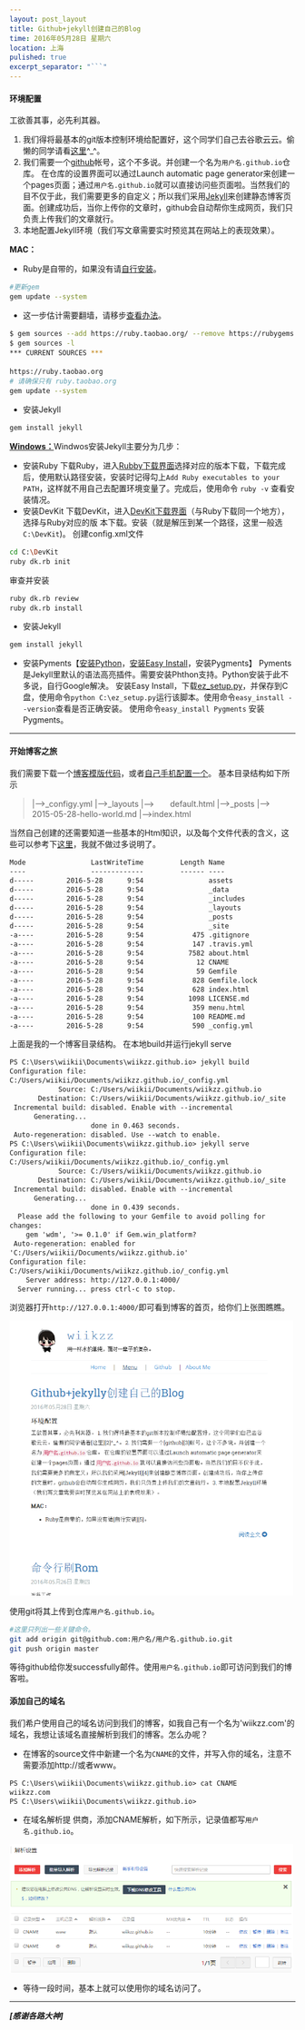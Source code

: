 ```yaml
---
layout: post_layout
title: Github+jekyll创建自己的Blog
time: 2016年05月28日 星期六
location: 上海
pulished: true
excerpt_separator: "```"
---
```


#### **环境配置**
工欲善其事，必先利其器。

1. 我们得将最基本的git版本控制环境给配置好，这个同学们自己去谷歌云云。偷懒的同学请看[这里][2]^_^。
2. 我们需要一个[github][3]帐号，这个不多说。并创建一个名为`用户名.github.io`仓库。 在仓库的设置界面可以通过Launch automatic page generator来创建一个pages页面；通过`用户名.github.io`就可以直接访问些页面啦。当然我们的目不仅于此，我们需要更多的自定义；所以我们采用[Jekyll][4]来创建静态博客页面。创建成功后，当你上传你的文章时，github会自动帮你生成网页，我们只负责上传我们的文章就行。
3. 本地配置Jekyll环境（我们写文章需要实时预览其在网站上的表现效果）。

**MAC：** 

 - Ruby是自带的，如果没有请[自行安装][5]。
 
```bash
#更新gem
gem update --system
```

 - 这一步估计需要翻墙，请移步[查看办法][6]。
 
```bash
$ gem sources --add https://ruby.taobao.org/ --remove https://rubygems.org/
$ gem sources -l
*** CURRENT SOURCES ***

https://ruby.taobao.org
# 请确保只有 ruby.taobao.org
gem update --system
```

 - 安装Jekyll
 
```bash
gem install jekyll
```

[**Windows：**][7]Windwos安装Jekyll主要分为几步：

 - 安装Ruby
 下载Ruby，进入[Rubby下载界面][8]选择对应的版本下载，下载完成后，使用默认路径安装，安装时记得勾上`Add Ruby executables to your PATH`，这样就不用自己去配置环境变量了。完成后，使用命令 `ruby -v` 查看安装情况。
 - 安装DevKit
 下载DevKit，进入[DevKit下载界面][9]（与Ruby下载同一个地方），选择与Ruby对应的版 本下载。安装（就是解压到某一个路径，这里一般选`C:\DevKit`)。
 创建config.xml文件
 
```bash
cd C:\DevKit
ruby dk.rb init
```

 审查并安装
 
```bash
ruby dk.rb review
ruby dk.rb install
```

 - 安装Jekyll
 
```bash
gem install jekyll
```

 - 安装Pyments【[安装Python][10]，[安装Easy Install][11]，安装Pygments】
 Pyments是Jekyll里默认的语法高亮插件。需要安装Phthon支持。Python安装于此不多说，自行Google解决。
 安装Easy Install，下载[ez_setup.py][12]，并保存到C盘，使用命令`python C:\ez_setup.py`运行该脚本。使用命令`easy_install --version`查看是否正确安装。
 使用命令`easy_install Pygments` 安装Pygments。

---

#### **开始博客之旅**

我们需要下载一个[博客模版代码][13]，或者[自己手机配置一个][14]。
基本目录结构如下所示

> |-->\_configy.yml
> |-->\_layouts
> |-->　　default.html
> |-->\_posts
> |-->　　2015-05-28-hello-world.md
> |-->index.html

当然自己创建的还需要知道一些基本的Html知识，以及每个文件代表的含义，这些可以参考下[这里][15]，我就不做过多说明了。

```
Mode                LastWriteTime         Length Name
----                -------------         ------ ----
d-----        2016-5-28      9:54                assets
d-----        2016-5-28      9:54                _data
d-----        2016-5-28      9:54                _includes
d-----        2016-5-28      9:54                _layouts
d-----        2016-5-28      9:54                _posts
d-----        2016-5-28      9:54                _site
-a----        2016-5-28      9:54            475 .gitignore
-a----        2016-5-28      9:54            147 .travis.yml
-a----        2016-5-28      9:54           7582 about.html
-a----        2016-5-28      9:54             12 CNAME
-a----        2016-5-28      9:54             59 Gemfile
-a----        2016-5-28      9:54            828 Gemfile.lock
-a----        2016-5-28      9:54            628 index.html
-a----        2016-5-28      9:54           1098 LICENSE.md
-a----        2016-5-28      9:54            359 menu.html
-a----        2016-5-28      9:54            100 README.md
-a----        2016-5-28      9:54            590 _config.yml
```

上面是我的一个博客目录结构。
在本地build并运行jekyll serve

```
PS C:\Users\wiikii\Documents\wiikzz.github.io> jekyll build
Configuration file: C:/Users/wiikii/Documents/wiikzz.github.io/_config.yml
            Source: C:/Users/wiikii/Documents/wiikzz.github.io
       Destination: C:/Users/wiikii/Documents/wiikzz.github.io/_site
 Incremental build: disabled. Enable with --incremental
      Generating...
                    done in 0.463 seconds.
 Auto-regeneration: disabled. Use --watch to enable.
PS C:\Users\wiikii\Documents\wiikzz.github.io> jekyll serve
Configuration file: C:/Users/wiikii/Documents/wiikzz.github.io/_config.yml
            Source: C:/Users/wiikii/Documents/wiikzz.github.io
       Destination: C:/Users/wiikii/Documents/wiikzz.github.io/_site
 Incremental build: disabled. Enable with --incremental
      Generating...
                    done in 0.439 seconds.
  Please add the following to your Gemfile to avoid polling for changes:
    gem 'wdm', '>= 0.1.0' if Gem.win_platform?
 Auto-regeneration: enabled for 'C:/Users/wiikii/Documents/wiikzz.github.io'
Configuration file: C:/Users/wiikii/Documents/wiikzz.github.io/_config.yml
    Server address: http://127.0.0.1:4000/
  Server running... press ctrl-c to stop.
```

浏览器打开`http://127.0.0.1:4000/`即可看到博客的首页，给你们上张图瞧瞧。

<img src="/assets/img/github_jekyll_create_blog_sample.png" width="500px" />

使用git将其上传到仓库`用户名.github.io`。

```bash
#这里只列出一些关键命令。
git add origin git@github.com:用户名/用户名.github.io.git
git push origin master
```

等待github给你发successfully邮件。使用`用户名.github.io`即可访问到我们的博客啦。


#### **添加自己的域名**

我们希户使用自己的域名访问到我们的博客，如我自己有一个名为'wiikzz.com'的域名，我想让该域名直接解析到我们的博客。怎么办呢？

 -  在博客的source文件中新建一个名为`CNAME`的文件，并写入你的域名，注意不需要添加http://或者www。
 
```
PS C:\Users\wiikii\Documents\wiikzz.github.io> cat CNAME
wiikzz.com
PS C:\Users\wiikii\Documents\wiikzz.github.io>
```

 -  在域名解析提 供商，添加CNAME解析，如下所示，记录值都写`用户名.github.io`。
 
<img src="/assets/img/github_jekyll_create_blog_jiexi.png" width="500px" />

 -  等待一段时间，基本上就可以使用你的域名访问了。


* * * 

_**[感谢各路大神]**_
 




  [1]: http://www.wiikzz.com
  [2]: http://rogerdudler.github.io/git-guide/index.zh.html
  [3]: http://www.github.com
  [4]: http://jekyll.bootcss.com/
  [5]: http://www.cnblogs.com/daguo/p/4097263.html
  [6]: https://ruby.taobao.org
  [7]: http://yizeng.me/2013/05/10/setup-jekyll-on-windows/
  [8]: http://rubyinstaller.org/downloads/
  [9]: http://rubyinstaller.org/downloads/
  [10]: http://www.python.org/download/
  [11]: https://pypi.python.org/pypi/setuptools#installation-instructions
  [12]: https://bitbucket.org/pypa/setuptools/raw/bootstrap/ez_setup.py
  [13]: https://github.com/wiikzz/wiikzz.github.io
  [14]: http://www.ruanyifeng.com/blog/2012/08/blogging_with_jekyll.html
  [15]: http://blog.csdn.net/on_1y/article/details/19259435